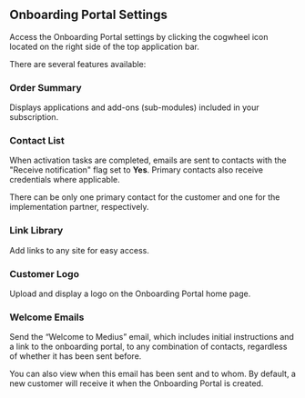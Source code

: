 ## Onboarding Portal Settings

Access the Onboarding Portal settings by clicking the cogwheel icon located on the right side of the top application bar.

There are several features available:

### Order Summary

Displays applications and add-ons (sub-modules) included in your subscription.

### Contact List

When activation tasks are completed, emails are sent to contacts with the "Receive notification" flag set to **Yes**. Primary contacts also receive credentials where applicable.

There can be only one primary contact for the customer and one for the implementation partner, respectively.

### Link Library

Add links to any site for easy access.

### Customer Logo

Upload and display a logo on the Onboarding Portal home page.

### Welcome Emails

Send the “Welcome to Medius” email, which includes initial instructions and a link to the onboarding portal, to any combination of contacts, regardless of whether it has been sent before.

You can also view when this email has been sent and to whom. By default, a new customer will receive it when the Onboarding Portal is created.
